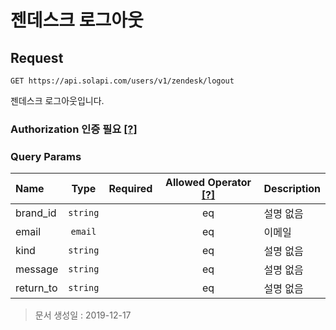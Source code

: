 # 젠데스크 로그아웃

## Request

```text
GET https://api.solapi.com/users/v1/zendesk/logout
```

젠데스크 로그아웃입니다.

### Authorization 인증 필요 [\[?\]](https://docs.solapi.com/authentication/overview#authorization)

### Query Params

| Name | Type | Required | Allowed Operator [\[?\]](https://docs.solapi.com/api-reference/overview#operator) | Description |
| :--- | :---: | :---: | :---: | :--- |
| brand\_id | `string` |  | eq | 설명 없음 |
| email | `email` |  | eq | 이메일 |
| kind | `string` |  | eq | 설명 없음 |
| message | `string` |  | eq | 설명 없음 |
| return\_to | `string` |  | eq | 설명 없음 |

> 문서 생성일 : 2019-12-17

